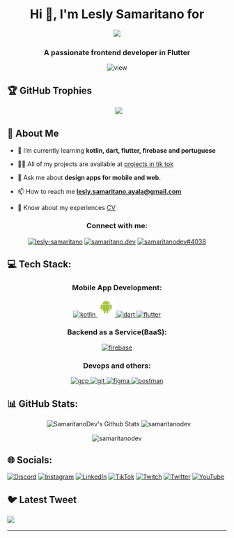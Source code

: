 <!--<img align="center" src="https://user-images.githubusercontent.com/91768959/136720579-5e62a216-7a68-4509-bb6c-08f1f93b8901.gif" width="1000" height="450" /> -->
<!--<img align="center" src="https://user-images.githubusercontent.com/91768959/136721567-c55c78e4-d4f2-487d-b093-f8abcca1bd76.png" width="1000" height="480" /> -->

  <h1 align="center">Hi 👋, I'm Lesly Samaritano for</h1>    
     <p align="center">
      <a><img src="https://user-images.githubusercontent.com/91768959/208320730-ad55be60-8c0f-4ec7-bb96-97bc22bd591f.png" height="100" /></a>
     </p>
  
<h3 align="center">A passionate frontend developer in Flutter</h3>


<p align="center"> <img src="https://camo.githubusercontent.com/d359dbec1da7f8ae1cd473ad9dfd7cb958484084fe6fd6f3689cf74418b4ff8f/68747470733a2f2f6b6f6d617265762e636f6d2f67687076632f3f757365726e616d653d73616d61726974616e6f646576266c6162656c3d50726f66696c65253230766965777326636f6c6f723d306537356236267374796c653d666c6174" alt="view" /> </p>

## 🏆 GitHub Trophies
<p align="center">&nbsp;
  <a><img src="https://github-profile-trophy.vercel.app/?username=SamaritanoDev&row=2&column=3&theme=monokai&no-frame=false&no-bg=false&margin-w=4" /></a>
 </p>
 
## 💫 About Me
 - 🌱 I’m currently learning **kotlin, dart, flutter, firebase and portuguese** 

- 👨‍💻 All of my projects are available at [projects in tik tok](https://www.tiktok.com/@samaritano.dev) 

 - 💬 Ask me about **design apps for mobile and web.** 

 - 📫 How to reach me **lesly.samaritano.ayala@gmail.com** 

 - 📄 Know about my experiences [CV](https://drive.google.com/file/d/1ZqRcOQfIknajL5KW6yqpPM8yC_pXo6Yq/view?usp=sharing) 

 <!--- 🤳🏽 My WhatsApp [cellphone](https://wa.me/51960084505?text=Hola) -->

<h3 align="center">Connect with me:</h3>

<p align="center">
<a href="https://linkedin.com/in/lesly-samaritano" target="blank"><img align="center" src="https://raw.githubusercontent.com/rahuldkjain/github-profile-readme-generator/master/src/images/icons/Social/linked-in-alt.svg" alt="lesly-samaritano" height="30" width="40" /></a>
<a href="https://instagram.com/samaritano.dev" target="blank"><img align="center" src="https://raw.githubusercontent.com/rahuldkjain/github-profile-readme-generator/master/src/images/icons/Social/instagram.svg" alt="samaritano.dev" height="30" width="40" /></a>
<a href="https://discord.gg/samaritanodev#4038" target="blank"><img align="center" src="https://raw.githubusercontent.com/rahuldkjain/github-profile-readme-generator/master/src/images/icons/Social/discord.svg" alt="samaritanodev#4038" height="30" width="40" /></a>
</p>

## 💻 Tech Stack:
<h3 align="center">Mobile App Development:</h3>
<p align="center">
<a href="https://kotlinlang.org" target="_blank"> <img src="https://www.vectorlogo.zone/logos/kotlinlang/kotlinlang-icon.svg" alt="kotlin" width="40" height="40"/> </a> 
<a href="https://developer.android.com" target="_blank"> <img src="https://raw.githubusercontent.com/devicons/devicon/master/icons/android/android-original-wordmark.svg" alt="android" width="40" height="40"/> </a>
<a href="https://dart.dev" target="_blank"> <img src="https://www.vectorlogo.zone/logos/dartlang/dartlang-icon.svg" alt="dart" width="40" height="40"/> </a> 
<a href="https://flutter.dev" target="_blank"> <img src="https://www.vectorlogo.zone/logos/flutterio/flutterio-icon.svg" alt="flutter" width="40" height="40"/> </a>
<h3 align="center">Backend as a Service(BaaS):</h3>
<p align="center">
<a href="https://firebase.google.com/" target="_blank"> <img src="https://www.vectorlogo.zone/logos/firebase/firebase-icon.svg" alt="firebase" width="40" height="40"/> </a> 
</p>
<h3 align="center">Devops and others:</h3>
<p align="center">
<a href="https://cloud.google.com" target="_blank"> <img src="https://www.vectorlogo.zone/logos/google_cloud/google_cloud-icon.svg" alt="gcp" width="40" height="40"/> </a> 
<a href="https://git-scm.com/" target="_blank"> <img src="https://www.vectorlogo.zone/logos/git-scm/git-scm-icon.svg" alt="git" width="40" height="40"/> </a> 
<a href="https://www.figma.com/" target="_blank"> <img src="https://www.vectorlogo.zone/logos/figma/figma-icon.svg" alt="figma" width="40" height="40"/> </a> 
<a href="https://postman.com" target="_blank"> <img src="https://www.vectorlogo.zone/logos/getpostman/getpostman-icon.svg" alt="postman" width="40" height="40"/> </a>
</p>

## 📊 GitHub Stats:
<p align="center">&nbsp;
  <a><img  alt="SamaritanoDev's Github Stats" src="https://github-readme-stats.vercel.app/api?username=SamaritanoDev&show_icons=true&theme=monokai" width="450" /></a>
  <a><img src="https://github-readme-streak-stats.herokuapp.com/?user=samaritanodev&show_icons=true&theme=monokai" alt="samaritanodev" width="450"/></a>
 </p>

<p align="center"><img align="center" src="https://github-readme-stats.vercel.app/api/top-langs?username=samaritanodev&show_icons=true&theme=monokai" alt="samaritanodev" /></p>

## 🌐 Socials:
[![Discord](https://img.shields.io/badge/Discord-%237289DA.svg?logo=discord&logoColor=white)](https://discord.gg/SamaritanoDev#4038) [![Instagram](https://img.shields.io/badge/Instagram-%23E4405F.svg?logo=Instagram&logoColor=white)](https://instagram.com/samaritano.dev) [![LinkedIn](https://img.shields.io/badge/LinkedIn-%230077B5.svg?logo=linkedin&logoColor=white)](https://linkedin.com/in/lesly-samaritano) [![TikTok](https://img.shields.io/badge/TikTok-%23000000.svg?logo=TikTok&logoColor=white)](https://tiktok.com/@samaritano.dev) [![Twitch](https://img.shields.io/badge/Twitch-%239146FF.svg?logo=Twitch&logoColor=white)](https://twitch.tv/SamaritanoDev) [![Twitter](https://img.shields.io/badge/Twitter-%231DA1F2.svg?logo=Twitter&logoColor=white)](https://twitter.com/samaritanoayala) [![YouTube](https://img.shields.io/badge/YouTube-%23FF0000.svg?logo=YouTube&logoColor=white)](https://youtube.com/@SamaritanoDev) 

## 🐦 Latest Tweet
[![](https://gtce.itsvg.in/api?username=samaritanoayala)](https://github.com/VishwaGauravIn/github-twitter-card-embed)

---
<!-- Proudly created with GPRM ( https://gprm.itsvg.in ) -->
